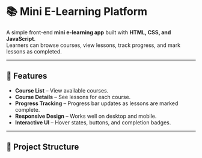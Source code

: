# 📚 Mini E-Learning Platform

A simple front-end **mini e-learning app** built with **HTML, CSS, and JavaScript**.  
Learners can browse courses, view lessons, track progress, and mark lessons as completed.

---

## 🚀 Features
- **Course List** – View available courses.
- **Course Details** – See lessons for each course.
- **Progress Tracking** – Progress bar updates as lessons are marked complete.
- **Responsive Design** – Works well on desktop and mobile.
- **Interactive UI** – Hover states, buttons, and completion badges.

---

## 📂 Project Structure
